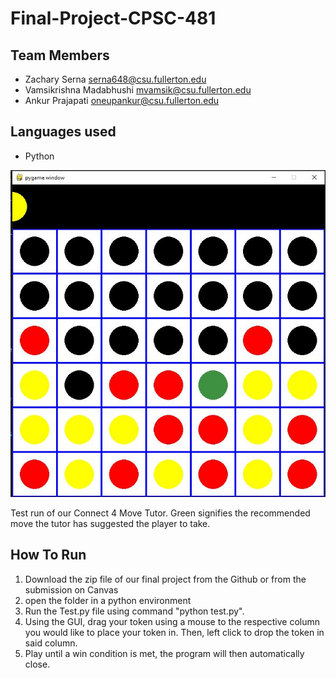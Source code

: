# Final-Project-CPSC-481
## Team Members
* Zachary Serna             serna648@csu.fullerton.edu
* Vamsikrishna Madabhushi   mvamsik@csu.fullerton.edu
* Ankur Prajapati           oneupankur@csu.fullerton.edu

## Languages used
* Python

![alt text](https://github.com/Zserna/Final-Project-CPSC-481/blob/main/Connect4MoveTutorEX.JPG?raw=true)

Test run of our Connect 4 Move Tutor. Green signifies the recommended move the tutor has suggested the player to take.

## How To Run
1. Download the zip file of our final project from the Github or from the submission on Canvas
2. open the folder in a python environment
3. Run the Test.py file using command "python test.py".
4. Using the GUI, drag your token using a mouse to the respective column you would like to place your token in. Then, left click to drop the token in said column.
5. Play until  a win condition is met, the program will then automatically close. 
